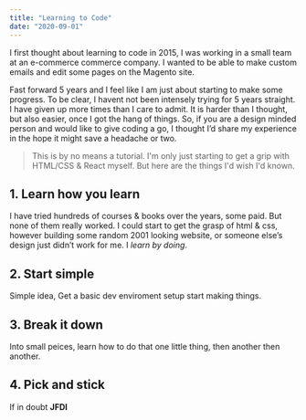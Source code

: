 ```yaml
---
title: "Learning to Code"
date: "2020-09-01"
---
```


I first thought about learning to code in 2015, I was working in a small team at an e-commerce commerce company. I wanted to be able to make custom emails and edit some pages on the Magento site. 

Fast forward 5 years and I feel like I am just about starting to make some progress. To be clear, I havent not been intensely trying for 5 years straight. I have given up more times than I care to admit. It is harder than I thought, but also easier, once I got the hang of things. So, if you are a design minded person and would like to give coding a go, I thought I’d share my experience in the hope it might save a headache or two.

> This is by no means a tutorial. I'm only just starting to get a grip with HTML/CSS & React myself. But here are the things I'd wish I'd known.

## 1. Learn how you learn

I have tried hundreds of courses & books over the years, some paid. But none of them really worked. I could start to get the grasp of html & css, however building some random 2001 looking website, or someone else’s design just didn’t work for me. I *learn by doing*.

## 2. Start simple
Simple idea, Get a  basic dev enviroment setup start making things.

## 3. Break it down
Into small peices, learn how to do that one little thing, then another then another.

## 4. Pick and stick
If in doubt **JFDI**